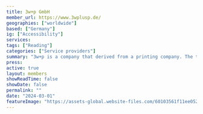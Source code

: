 ```yaml
---
title: 3w+p GmbH
member_url: https://www.3wplusp.de/
geographies: ["worldwide"]
based: ["Germany"]
ig: ["Accessibility"] 
services: 
tags: ["Reading"]
categories: ["Service providers"]
summary: "3w+p is a company that derived from a printing company. The team built a typesetting automation software with which automated PDF and EPUB production is possible. The workflow and output formats can be customized on request, if needed."
press:
active: true
layout: members
showReadTime: false
showDate: false
permalink: ""
date: "2024-03-01"
featureImage: "https://assets-global.website-files.com/60103561f11ee05265e6aa52/60156d9190529c77f7835272_logo.PNG"
---
```

